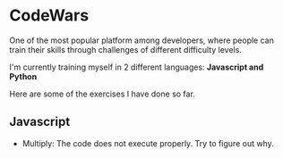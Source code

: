 # CodeWars
One of the most popular platform among developers, where people can train their skills through challenges of different difficulty levels.

I'm currently training myself in 2 different languages: **Javascript and Python** 

Here are some of the exercises I have done so far.

## Javascript
 - Multiply: The code does not execute properly. Try to figure out why.
